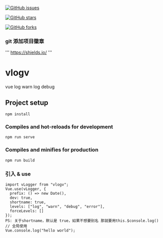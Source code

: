 [![GitHub issues](https://img.shields.io/github/issues/markbye/vlogv.git?color=green&label=vlogv&logo=logo&logoColor=red)](https://github.com/markbye/vlogv.git/issues)

[![GitHub stars](https://img.shields.io/github/stars/markbye/vlogv.git)](https://github.com/markbye/vlogv.git/stargazers)

[![GitHub forks](https://img.shields.io/github/forks/markbye/vlogv.git)](https://github.com/markbye/vlogv.git/network)

### git 添加项目徽章
'''
https://shields.io/
'''

# vlogv
vue log warn log debug
## Project setup
```
npm install
```

### Compiles and hot-reloads for development
```
npm run serve
```

### Compiles and minifies for production
```
npm run build
```

### 引入 & use
```
import vLogger from "vlogv";
Vue.use(vLogger, {
  prefix: () => new Date(),
  dev: true,
  shortname: true,
  levels: ["log", "warn", "debug", "error"],
  forceLevels: []
});
PS: 关于shortname，默认是 true，如果不想要别名 那就要用this.$console.log()
// 全局使用
Vue.console.log("hello world");
```
